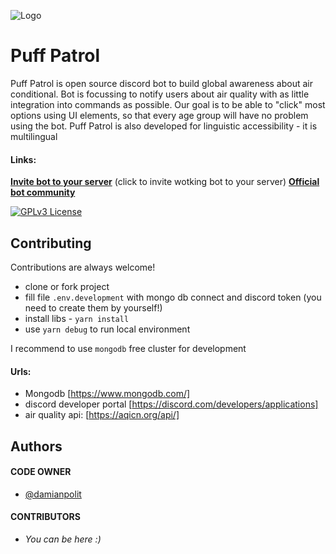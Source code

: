 ![Logo](https://cdn.discordapp.com/avatars/1173036844645109871/7876c5f7fba040784d7eb6714cfe382a.png?size=2048)

# Puff Patrol

Puff Patrol is open source discord bot to build global awareness about air conditional. Bot is focussing to notify users about air quality with as little integration into commands as possible. Our goal is to be able to "click" most options using UI elements, so that every age group will have no problem using the bot. Puff Patrol is also developed for linguistic accessibility - it is multilingual

#### Links:

[**Invite bot to your server**](https://discord.com/api/oauth2/authorize?client_id=1173036844645109871&permissions=689342532672&scope=bot%20applications.commands) (click to invite wotking bot to your server)
[**Official bot community**](https://discord.gg/RMs3d8T3cN)

[![GPLv3 License](https://img.shields.io/badge/License-GPL%20v3-yellow.svg)](https://opensource.org/licenses/)

## Contributing

Contributions are always welcome!

- clone or fork project
- fill file `.env.development` with mongo db connect and discord token (you need to create them by yourself!)
- install libs - `yarn install`
- use `yarn debug` to run local environment

I recommend to use `mongodb` free cluster for development

#### Urls:

- Mongodb [https://www.mongodb.com/]
- discord developer portal [https://discord.com/developers/applications]
- air quality api: [https://aqicn.org/api/]

## Authors

#### **CODE OWNER**

- [@damianpolit](https://www.github.com/damianpolit)

#### **CONTRIBUTORS**

- _You can be here :)_
